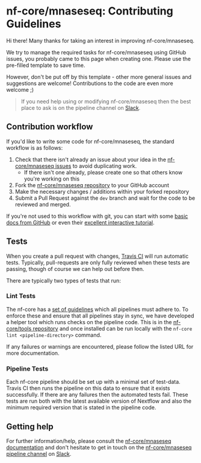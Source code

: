# nf-core/mnaseseq: Contributing Guidelines

Hi there! Many thanks for taking an interest in improving nf-core/mnaseseq.

We try to manage the required tasks for nf-core/mnaseseq using GitHub issues, you probably came to this page when creating one. Please use the pre-filled template to save time.

However, don't be put off by this template - other more general issues and suggestions are welcome! Contributions to the code are even more welcome ;)

> If you need help using or modifying nf-core/mnaseseq then the best place to ask is on the pipeline channel on [Slack](https://nf-co.re/join/slack/).



## Contribution workflow
If you'd like to write some code for nf-core/mnaseseq, the standard workflow
is as follows:

1. Check that there isn't already an issue about your idea in the
   [nf-core/mnaseseq issues](https://github.com/nf-core/mnaseseq/issues) to avoid
   duplicating work.
    * If there isn't one already, please create one so that others know you're working on this
2. Fork the [nf-core/mnaseseq repository](https://github.com/nf-core/mnaseseq) to your GitHub account
3. Make the necessary changes / additions within your forked repository
4. Submit a Pull Request against the `dev` branch and wait for the code to be reviewed and merged.

If you're not used to this workflow with git, you can start with some [basic docs from GitHub](https://help.github.com/articles/fork-a-repo/) or even their [excellent interactive tutorial](https://try.github.io/).


## Tests
When you create a pull request with changes, [Travis CI](https://travis-ci.org/) will run automatic tests.
Typically, pull-requests are only fully reviewed when these tests are passing, though of course we can help out before then.

There are typically two types of tests that run:

### Lint Tests
The nf-core has a [set of guidelines](https://nf-co.re/developers/guidelines) which all pipelines must adhere to.
To enforce these and ensure that all pipelines stay in sync, we have developed a helper tool which runs checks on the pipeline code. This is in the [nf-core/tools repository](https://github.com/nf-core/tools) and once installed can be run locally with the `nf-core lint <pipeline-directory>` command.

If any failures or warnings are encountered, please follow the listed URL for more documentation.

### Pipeline Tests
Each nf-core pipeline should be set up with a minimal set of test-data.
Travis CI then runs the pipeline on this data to ensure that it exists successfully.
If there are any failures then the automated tests fail.
These tests are run both with the latest available version of Nextflow and also the minimum required version that is stated in the pipeline code.

## Getting help
For further information/help, please consult the [nf-core/mnaseseq documentation](https://github.com/nf-core/mnaseseq#documentation) and don't hesitate to get in touch on the [nf-core/mnaseseq pipeline channel](https://nfcore.slack.com/channels/mnaseseq) on [Slack](https://nf-co.re/join/slack/).
